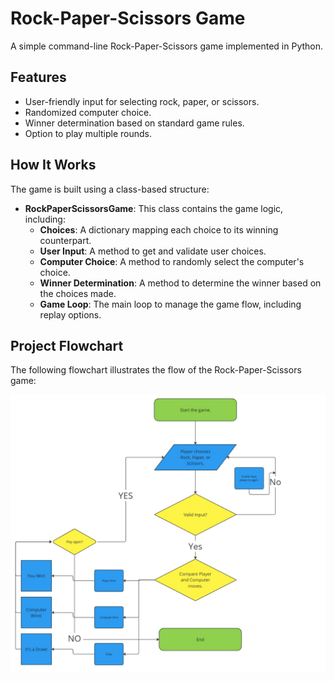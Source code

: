 # Rock-Paper-Scissors Game

A simple command-line Rock-Paper-Scissors game implemented in Python.

## Features

- User-friendly input for selecting rock, paper, or scissors.
- Randomized computer choice.
- Winner determination based on standard game rules.
- Option to play multiple rounds.

## How It Works

The game is built using a class-based structure:

- **RockPaperScissorsGame**: This class contains the game logic, including:
  - **Choices**: A dictionary mapping each choice to its winning counterpart.
  - **User  Input**: A method to get and validate user choices.
  - **Computer Choice**: A method to randomly select the computer's choice.
  - **Winner Determination**: A method to determine the winner based on the choices made.
  - **Game Loop**: The main loop to manage the game flow, including replay options.

## Project Flowchart

The following flowchart illustrates the flow of the Rock-Paper-Scissors game:

![Flowchart](https://github.com/notshawky007/rock-paper-scissors-game/blob/main/Rock%2C%20Paper%2C%20Scissors.jpg)
